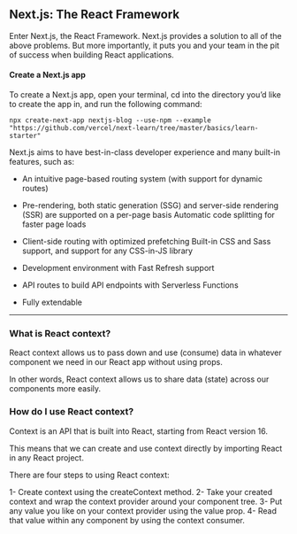 ## Next.js: The React Framework

Enter Next.js, the React Framework. Next.js provides a solution to all of the above problems. But more importantly, it puts you and your team in the pit of success when building React applications.

#### Create a Next.js app

To create a Next.js app, open your terminal, cd into the directory you’d like to create the app in, and run the following command:

```
npx create-next-app nextjs-blog --use-npm --example "https://github.com/vercel/next-learn/tree/master/basics/learn-starter"

```

Next.js aims to have best-in-class developer experience and many built-in features, such as:

- An intuitive page-based routing system (with support for dynamic routes)
- Pre-rendering, both static generation (SSG) and server-side rendering (SSR) are supported on a per-page basis
Automatic code splitting for faster page loads

- Client-side routing with optimized prefetching
Built-in CSS and Sass support, and support for any CSS-in-JS library
- Development environment with Fast Refresh support
- API routes to build API endpoints with Serverless Functions
- Fully extendable


________________________________________________________________________________________________________

### What is React context?

React context allows us to pass down and use (consume) data in whatever component we need in our React app without using props.

In other words, React context allows us to share data (state) across our components more easily.

### How do I use React context?

Context is an API that is built into React, starting from React version 16.

This means that we can create and use context directly by importing React in any React project.

There are four steps to using React context:

1- Create context using the createContext method.
2- Take your created context and wrap the context provider around your component tree.
3- Put any value you like on your context provider using the value prop.
4- Read that value within any component by using the context consumer.